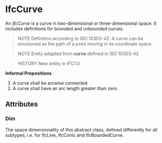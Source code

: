 # IfcCurve

An _IfcCurve_ is a curve in two-dimensional or three-dimensional space. It includes definitions for bounded and unbounded curves.<!-- end of definition -->

> NOTE Definition according to ISO 10303-42:
> A curve can be envisioned as the path of a point moving in its coordinate space.

> NOTE Entity adapted from **curve** defined in ISO 10303-42

> HISTORY New entity in IFC1.0

**Informal Propositions**

1. A curve shall be arcwise connected
2. A curve shall have an arc length greater than zero.

## Attributes

### Dim
The space dimensionality of this abstract class, defined differently for all subtypes, i.e. for IfcLine, IfcConic and IfcBoundedCurve.
